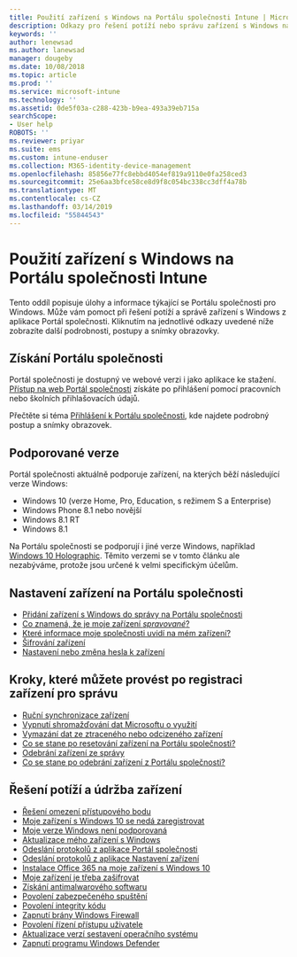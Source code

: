 ```yaml
---
title: Použití zařízení s Windows na Portálu společnosti Intune | Microsoft Docs
description: Odkazy pro řešení potíží nebo správu zařízení s Windows na Portálu společnosti
keywords: ''
author: lenewsad
ms.author: lanewsad
manager: dougeby
ms.date: 10/08/2018
ms.topic: article
ms.prod: ''
ms.service: microsoft-intune
ms.technology: ''
ms.assetid: 0de5f03a-c288-423b-b9ea-493a39eb715a
searchScope:
- User help
ROBOTS: ''
ms.reviewer: priyar
ms.suite: ems
ms.custom: intune-enduser
ms.collection: M365-identity-device-management
ms.openlocfilehash: 85856e77fc8ebbd4054ef819a9110e0fa258ced3
ms.sourcegitcommit: 25e6aa3bfce58ce8d9f8c054bc338cc3dff4a78b
ms.translationtype: MT
ms.contentlocale: cs-CZ
ms.lasthandoff: 03/14/2019
ms.locfileid: "55844543"
---
```

# <a name="using-your-windows-device-with-intune-company-portal"></a>Použití zařízení s Windows na Portálu společnosti Intune

Tento oddíl popisuje úlohy a informace týkající se Portálu společnosti pro Windows. Může vám pomoct při řešení potíží a správě zařízení s Windows z aplikace Portál společnosti. Kliknutím na jednotlivé odkazy uvedené níže zobrazíte další podrobnosti, postupy a snímky obrazovky.  

## <a name="how-to-get-company-portal"></a>Získání Portálu společnosti
Portál společnosti je dostupný ve webové verzi i jako aplikace ke stažení. [Přístup na web Portál společnosti](https://go.microsoft.com/fwlink/?linkid=2010980) získáte po přihlášení pomocí pracovních nebo školních přihlašovacích údajů.  

Přečtěte si téma [Přihlášení k Portálu společnosti](https://docs.microsoft.com/intune-user-help/sign-in-to-the-company-portal), kde najdete podrobný postup a snímky obrazovek.

## <a name="supported-versions"></a>Podporované verze

Portál společnosti aktuálně podporuje zařízení, na kterých běží následující verze Windows:

* Windows 10 (verze Home, Pro, Education, s režimem S a Enterprise)
* Windows Phone 8.1 nebo novější
* Windows 8.1 RT
* Windows 8.1

Na Portálu společnosti se podporují i jiné verze Windows, například [Windows 10 Holographic](https://www.microsoft.com/hololens). Těmito verzemi se v tomto článku ale nezabýváme, protože jsou určené k velmi specifickým účelům.

## <a name="set-up-your-device-in-the-company-portal"></a>Nastavení zařízení na Portálu společnosti
- [Přidání zařízení s Windows do správy na Portálu společnosti](windows-enrollment-company-portal.md)  
- [Co znamená, že je moje zařízení *spravované*?](what-happens-if-you-install-the-company-portal-app-and-enroll-your-device-in-intune-windows.md)
- [Které informace moje společnosti uvidí na mém zařízení?](what-info-can-your-company-see-when-you-enroll-your-device-in-intune.md)
- [Šifrování zařízení](encrypt-your-device-windows.md)
- [Nastavení nebo změna hesla k zařízení](set-or-change-your-password-windows.md)

## <a name="things-you-can-do-after-your-device-is-enrolled-in-management"></a>Kroky, které můžete provést po registraci zařízení pro správu
- [Ruční synchronizace zařízení](sync-your-device-manually-windows.md)
- [Vypnutí shromažďování dat Microsoftu o využití](turn-off-microsoft-usage-data-collection-windows.md)
- [Vymazání dat ze ztraceného nebo odcizeného zařízení](reset-erase-your-device-cpwebsite.md)
- [Co se stane po resetování zařízení na Portálu společnosti?](what-happens-if-you-reset-your-device-using-the-company-portal-windows.md)
- [Odebrání zařízení ze správy](unenroll-your-device-from-intune-windows.md)
- [Co se stane po odebrání zařízení z Portálu společnosti?](what-happens-if-you-unenroll-your-device-from-intune-windows.md)

## <a name="troubleshoot-and-maintain-your-device"></a>Řešení potíží a údržba zařízení
* [Řešení omezení přístupového bodu](resolve-access-point-restrictions.md)
* [Moje zařízení s Windows 10 se nedá zaregistrovat](troubleshoot-your-windows-10-device-windows.md)
* [Moje verze Windows není podporovaná](your-windows-version-isnt-yet-supported.md)
* [Aktualizace mého zařízení s Windows](you-need-to-update-your-windows-device.md)
* [Odeslání protokolů z aplikace Portál společnosti](send-logs-to-your-it-admin-cp-windows.md)
* [Odeslání protokolů z aplikace Nastavení zařízení](send-logs-to-your-it-admin-settings-windows.md)
* [Instalace Office 365 na moje zařízení s Windows 10](install-office-windows.md)
* [Moje zařízení je třeba zašifrovat](you-need-to-enable-windows-encryption.md)
* [Získání antimalwarového softwaru](your-device-needs-antimalware-software.md)
* [Povolení zabezpečeného spuštění](you-need-to-enable-secure-boot-windows.md)
* [Povolení integrity kódu](you-need-to-enable-code-integrity.md)
* [Zapnutí brány Windows Firewall](you-need-to-enable-defender-firewall-windows.md)
* [Povolení řízení přístupu uživatele](you-need-to-enable-uac-windows.md)
* [Aktualizace verzí sestavení operačního systému](you-need-to-update-os-build-version-windows.md)
* [Zapnutí programu Windows Defender](turn-on-defender-windows.md)
